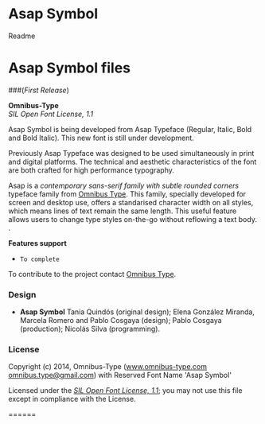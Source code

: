 Asap Symbol
===================
Readme

# Asap Symbol files  
###(*First Release*)

**Omnibus-Type**  
*SIL Open Font License, 1.1*

Asap Symbol is being developed from Asap Typeface (Regular, Italic, Bold and Bold Italic). This new font is still under development. 

Previously Asap Typeface was designed to be used simultaneously in print and digital platforms. The technical and aesthetic characteristics of the font are both crafted for high performance typography.

Asap is a *contemporary sans-serif family with subtle rounded corners* typeface family from [Omnibus Type](http://omnibus-type.com/). This family, specially developed for screen and desktop use, offers a standarised character width on all styles, which means lines of text remain the same length. This useful feature allows users to change type styles on-the-go without reflowing a text body. .

**Features support**
- `To complete`


To contribute to the project contact [Omnibus Type](http://www.omnibus-type.com/).

### Design

* **Asap Symbol** Tania Quindós (original design); Elena González Miranda, Marcela Romero and Pablo Cosgaya (design); Pablo Cosgaya (production); Nicolás Silva (programming).

### License

Copyright (c) 2014, Omnibus-Type (www.omnibus-type.com omnibus.type@gmail.com) with Reserved Font Name 'Asap Symbol'

Licensed under the [*SIL Open Font License, 1.1*](http://scripts.sil.org/OFL); you may not use this file except in compliance with the License.

======
